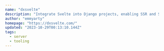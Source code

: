 ```yaml
---
name: "dxsvelte"
description: "Integrate Svelte into Django projects, enabling SSR and SPA functionality."
author: "emmyarty"
homepage: "https://dxsvelte.com/"
updated: "2023-10-29T00:13:10.144Z"
tags: 
  - server
  - tooling
---
```

